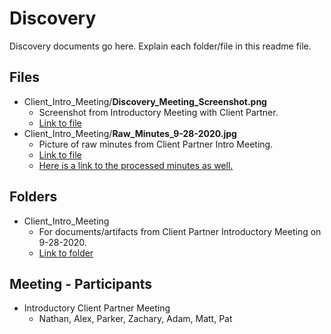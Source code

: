 # Discovery
Discovery documents go here. Explain each folder/file in this readme file.
## Files
- Client_Intro_Meeting/**Discovery_Meeting_Screenshot.png**
    - Screenshot from Introductory Meeting with Client Partner.
    - [Link to file](https://github.com/nmalitz/finWELL-Apps/blob/master/Discovery/Client_Intro_Meeting/Discovery_Meeting_Screenshot.png)
- Client_Intro_Meeting/**Raw_Minutes_9-28-2020.jpg**
    - Picture of raw minutes from Client Partner Intro Meeting.
    - [Link to file](https://github.com/nmalitz/finWELL-Apps/blob/master/Discovery/Client_Intro_Meeting/Raw_Minutes_9-28-2020.jpg)
    - [Here is a link to the processed minutes as well.](https://github.com/nmalitz/finWELL-Apps/blob/master/MeetingMinutes/ClientPartner/9-28-2020.md)
## Folders
- Client_Intro_Meeting
    - For documents/artifacts from Client Partner Introductory Meeting on 9-28-2020.
    - [Link to folder](https://github.com/nmalitz/finWELL-Apps/blob/master/Discovery/Client_Intro_Meeting)
## Meeting - Participants
- Introductory Client Partner Meeting
    - Nathan, Alex, Parker, Zachary, Adam, Matt, Pat
